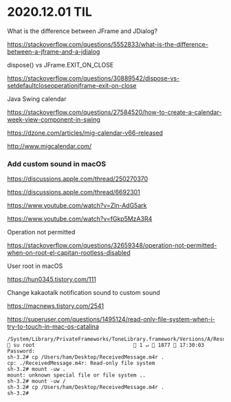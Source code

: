 # 2020.12.01 TIL

What is the difference between JFrame and JDialog?

https://stackoverflow.com/questions/5552833/what-is-the-difference-between-a-jframe-and-a-jdialog



dispose() vs JFrame.EXIT_ON_CLOSE

https://stackoverflow.com/questions/30889542/dispose-vs-setdefaultcloseoperationjframe-exit-on-close



Java Swing calendar

https://stackoverflow.com/questions/27584520/how-to-create-a-calendar-week-view-component-in-swing

https://dzone.com/articles/mig-calendar-v66-released

http://www.migcalendar.com/



### Add custom sound in macOS

https://discussions.apple.com/thread/250270370

https://discussions.apple.com/thread/6692301

https://www.youtube.com/watch?v=Zln-AdG5ark

https://www.youtube.com/watch?v=fGkp5MzA3R4



Operation not permitted

https://stackoverflow.com/questions/32659348/operation-not-permitted-when-on-root-el-capitan-rootless-disabled

User root in macOS

https://hun0345.tistory.com/111

Change kakaotalk notification sound to custom sound

https://macnews.tistory.com/2541





https://superuser.com/questions/1495124/read-only-file-system-when-i-try-to-touch-in-mac-os-catalina

 ```
 /System/Library/PrivateFrameworks/ToneLibrary.framework/Versions/A/Resources/AlertTones/Modern  su root                                 1 ↵  1877  17:30:03
Password:
sh-3.2# cp /Users/ham/Desktop/ReceivedMessage.m4r .
cp: ./ReceivedMessage.m4r: Read-only file system
sh-3.2# mount -uw .
mount: unknown special file or file system ..
sh-3.2# mount -uw /
sh-3.2# cp /Users/ham/Desktop/ReceivedMessage.m4r .
sh-3.2#
 ```